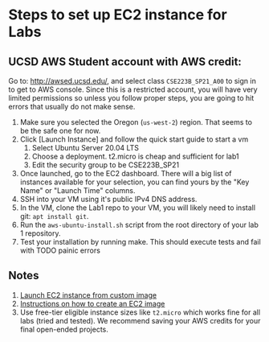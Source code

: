 # Steps to set up EC2 instance for Labs

## UCSD AWS Student account with AWS credit:
Go to: http://awsed.ucsd.edu/, and select class `CSE223B_SP21_A00` to sign in to get to AWS console. Since this is a restricted account, you will have very limited permissions so unless you follow proper steps,
you are going to hit errors that usually do not make sense.
1. Make sure you selected the Oregon (`us-west-2`) region. That seems to be the safe one for now.
2. Click [Launch Instance] and follow the quick start guide to start a vm
   1. Select Ubuntu Server 20.04 LTS
   2. Choose a deployment. t2.micro is cheap and sufficient for lab1
   3. Edit the security group to be CSE223B_SP21
3. Once launched, go to the EC2 dashboard. There will a big list of instances available for your selection, you can find yours by the "Key Name" or "Launch Time" columns.
4. SSH into your VM using it's public IPv4 DNS address.
5. In the VM, clone the Lab1 repo to your VM, you will likely need to install git: `apt install git`.
6. Run the `aws-ubuntu-install.sh` script from the root directory of your lab 1 repository.
7. Test your installation by running make. This should execute tests and fail with TODO painic errors


## Notes
1. [Launch EC2 instance from custom image](https://aws.amazon.com/premiumsupport/knowledge-center/launch-instance-custom-ami)
2. [Instructions on how to create an EC2 image](https://docs.aws.amazon.com/quickstarts/latest/vmlaunch/step-1-launch-instance.html)
3. Use free-tier eligible instance sizes like `t2.micro` which works fine for all labs (tried and tested). We recommend saving your AWS credits for your final open-ended projects.

